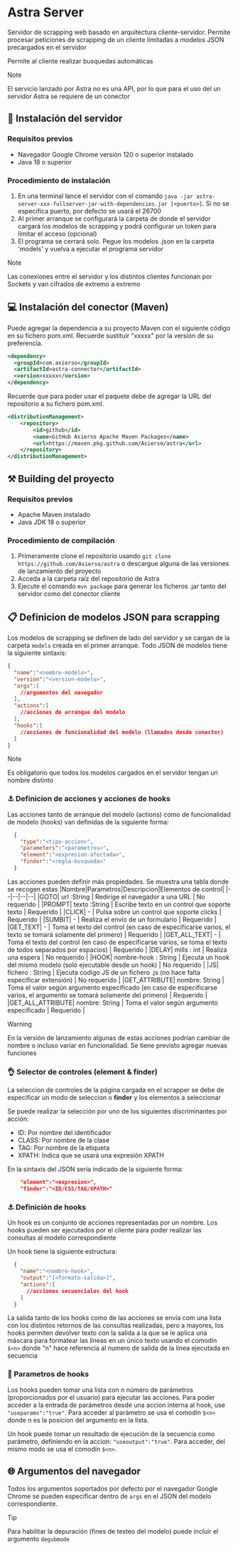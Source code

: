 # Astra Server
Servidor de scrapping web basado en arquitectura cliente-servidor. Permite procesar peticiones de 
scrapping de un cliente limitadas a modelos JSON precargados en el servidor

Permite al cliente realizar busquedas automáticas

>[!NOTE]
>El servicio lanzado por Astra no es una API, por lo que para el uso del un servidor Astra se requiere de un conector

## 🔧 Instalación del servidor
### Requisitos previos
- Navegador Google Chrome versión 120 o superior instalado
- Java 18 o superior

### Procedimiento de instalación
1. En una terminal lance el servidor con el comando
```java -jar astra-server-xxx-fullserver-jar-with-dependencies.jar [<puerto>]```. Si no se especifica puerto, por defecto se usará el 26700
2. Al primer arranque se configurará la carpeta de donde el servidor cargará los modelos de scrapping y podrá configurar un token para limitar el acceso (opcional)
3. El programa se cerrará solo. Pegue los modelos .json en la carpeta 'models' y vuelva a ejecutar el programa servidor

>[!NOTE]
>Las conexiones entre el servidor y los distintos clientes funcionan por Sockets y van cifrados de extremo a extremo

## 💻 Instalación del conector (Maven)
Puede agregar la dependencia a su proyecto Maven con el siguiente código en su fichero pom.xml. Recuerde sustituir "xxxxx" por la versión de su preferencia.

```xml
<dependency>
  <groupId>com.asierso</groupId>
  <artifactId>astra-connector</artifactId>
  <version>xxxxx</version>
</dependency>
```

Recuerde que para poder usar el paquete debe de agregar la URL del repositorio a su fichero pom.xml.

```xml
<distributionManagement>
    <repository>
        <id>github</id>
        <name>GitHub Asierso Apache Maven Packages</name>
        <url>https://maven.pkg.github.com/Asierso/astra</url>
    </repository>
</distributionManagement>
```
## ⚒️ Building del proyecto
### Requisitos previos
- Apache Maven instalado
- Java JDK 18 o superior

### Procedimiento de compilación
1. Primeramente clone el repositorio usando `git clone https://github.com/Asierso/astra` o descargue alguna de las versiones de lanzamiento del proyecto
2. Acceda a la carpeta raíz del repositorio de Astra
3. Ejecute el comando `mvn package` para generar los ficheros .jar tanto del servidor como del conector cliente



## 📋 Definicion de modelos JSON para scrapping 
Los modelos de scrapping se definen de lado del servidor y se cargan de la carpeta `models` creada en el primer arranque. Todo JSON de modelos tiene la siguiente sintaxis:

```json
{
  "name":"<nombre-modelo>",
  "version":"<version-modelo>",
  "args":[
    //argumentos del navegador
  ], 
  "actions":[
    //acciones de arranque del modelo
  ],
  "hooks":[
    //acciones de funcionalidad del modelo (llamados desde conector)
  ]
}
```
>[!NOTE]
>Es obligatorio que todos los modelos cargados en el servidor tengan un nombre distinto

### ⚓ Definicion de acciones y acciones de hooks
Las acciones tanto de arranque del modelo (actions) como de funcionalidad de modelo (hooks) van definidas de la siguiente forma:

```json
  {
    "type":"<tipo-accion>",
    "parameters":"<parametros>",
    "element":"<expresion-afectada>",
    "finder":"<regla-busqueda>"
  }
```

Las acciones pueden definir más propiedades. Se muestra una tabla donde se recogen estas
|Nombre|Parametros|Descripcion|Elementos de control|
|--|--|--|--|
|GOTO| url :String  | Redirige el navegador a una URL | No requerido |
|PROMPT| texto :String  | Escribe texto en un control que soporte texto | Requerido |
|CLICK| -  | Pulsa sobre un control que soporte clicks | Requerido |
|SUMBIT| -  | Realiza el envío de un formulario | Requerido |
|GET_TEXT| -  | Toma el texto del control (en caso de especificarse varios, el texto se tomará solamente del primero) | Requerido |
|GET_ALL_TEXT| -  | Toma el texto del control (en caso de especificarse varios, se toma el texto de todos separados por espacios) | Requerido |
|DELAY| mills : int  | Realiza una espera | No requerido |
|HOOK| nombre-hook : String  | Ejecuta un hook del mismo modelo (solo ejecutable desde un hook) | No requerido |
|JS| fichero : String  | Ejecuta codigo JS de un fichero .js (no hace falta especificar extensión) | No requerido |
|GET_ATTRIBUTE| nombre: String  | Toma el valor según argumento especificado (en caso de especificarse varios, el argumento se tomará solamente del primero) | Requerido |
|GET_ALL_ATTRIBUTE| nombre: String  | Toma el valor según argumento especificado | Requerido |

>[!WARNING]
>En la versión de lanzamiento algunas de estas acciones podrían cambiar de nombre o incluso variar en funcionalidad. Se tiene previsto agregar nuevas funciones


### 👌 Selector de controles (element & finder)
La seleccion de controles de la página cargada en el scrapper se debe de especificar un modo de seleccion o **finder** y los elementos a seleccionar

Se puede realizar la selección por uno de los siguientes discriminantes por acción:
- ID: Por nombre del identificador
- CLASS: Por nombre de la clase
- TAG: Por nombre de la etiqueta
- XPATH: Indica que se usará una expresión XPATH

En la sintaxis del JSON sería indicado de la siguiente forma:

```json
    "element":"<expresion>",
    "finder":"<ID/CSS/TAG/XPATH>"
```

### ⚓ Definición de hooks
Un hook es un conjunto de acciones representadas por un nombre. Los hooks pueden ser ejecutados por el cliente para poder realizar las consultas al modelo correspondiente

Un hook tiene la siguiente estructura:

```json
  {
    "name":"<nombre-hook>",
    "output":"[<formato-salida>]",
    "actions":[
      //acciones secuenciales del hook
    ]
  }
```

La salida tanto de los hooks como de las acciones se envía com una lista con los distintos retornos de las consultas realizadas, pero a mayores, los hooks permiten devolver texto con la salida a la que se le aplica una máscara para formatear las líneas en un único texto usando el comodín `$<n>` donde "n" hace referencia al numero de salida de la línea ejecutada en secuencia

### 📂 Parametros de hooks 
Los hooks pueden tomar una lista con n número de parámetros (proporcionados por el usuario) para ejecutar las acciones. Para poder acceder a la entrada de parámetros desde una accion interna al hook, use `"useparams":"true"`. Para acceder al parámetro se usa el comodín `$<n>` donde n es la posicion del argumento en la lista.

Un hook puede tomar un resultado de ejecución de la secuencia como parámetro, definiendo en la accion: `"useoutput":"true"`. Para acceder, del mismo modo se usa el comodín `$<n>`.


## 🌐 Argumentos del navegador
Todos los argumentos soportados por defecto por el navegador Google Chrome se pueden especificar dentro de `args` en el JSON del modelo correspondiente.

>[!TIP]
>Para habilitar la depuración (fines de testeo del modelo) puede incluir el argumento `degubmode`